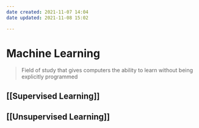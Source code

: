 ```yaml
---
date created: 2021-11-07 14:04
date updated: 2021-11-08 15:02

---
```

# Machine Learning


> Field of study that gives computers the ability to learn without being explicitly programmed

## [[Supervised Learning]]

## [[Unsupervised Learning]]
